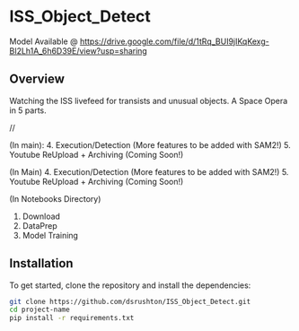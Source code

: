 # ISS_Object_Detect

Model Available @ https://drive.google.com/file/d/1tRq_BUI9jIKqKexg-BI2Lh1A_6h6D39E/view?usp=sharing

## Overview
Watching the ISS livefeed for transists and unusual objects. A Space Opera in 5 parts.

//

(In main):
  4. Execution/Detection (More features to be added with SAM2!)
  5. Youtube ReUpload + Archiving (Coming Soon!)



(In Main)
  4. Execution/Detection (More features to be added with SAM2!)
  5. Youtube ReUpload + Archiving (Coming Soon!)
  
(In Notebooks Directory)
  1. Download
  2. DataPrep
  3. Model Training

## Installation
To get started, clone the repository and install the dependencies:

```bash
git clone https://github.com/dsrushton/ISS_Object_Detect.git
cd project-name
pip install -r requirements.txt
